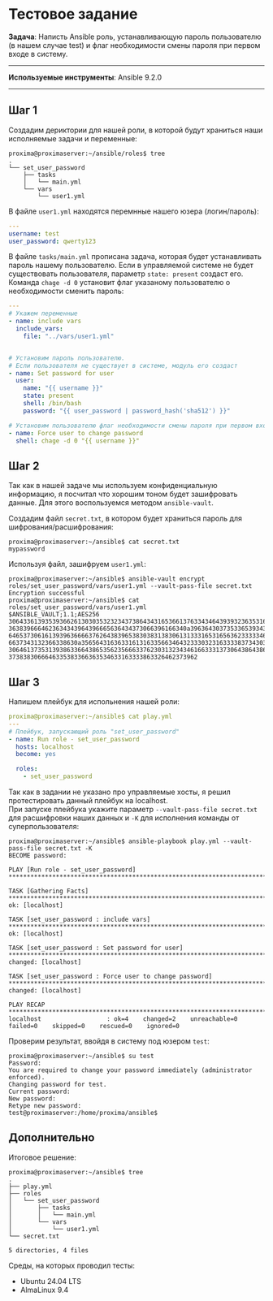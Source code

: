 # Тестовое задание
**Задача**: Написть Ansible роль, устанавливающую пароль пользователю (в нашем случае test) и флаг необходимости смены пароля при первом входе в систему.
___
**Используемые инструменты**: Ansible 9.2.0
___
##  Шаг 1
Создадим дериктории для нашей роли, в которой будут храниться наши исполняемые задачи и переменные:
```shell
proxima@proximaserver:~/ansible/roles$ tree
.
└── set_user_password
    ├── tasks
    │   └── main.yml
    └── vars
        └── user1.yml

```
В файле `user1.yml` находятся перемнные нашего юзера (логин/пароль):
```yml
---
username: test
user_password: qwerty123

```
В файле `tasks/main.yml` прописана задача, которая будет устанавливать пароль нашему пользователю. Если в управляемой системе не будет существовать пользователя, параметр `state: present` создаст его.\
Команда `chage -d 0` установит флаг указаному пользователю о необходимости сменить пароль:
```yml
---
# Укажем переменные
- name: include vars
  include_vars:
    file: "../vars/user1.yml"


# Установим пароль пользователю.
# Если пользователя не существует в системе, модуль его создаст
- name: Set password for user
  user:
    name: "{{ username }}"
    state: present
    shell: /bin/bash
    password: "{{ user_password | password_hash('sha512') }}"

# Установим пользователю флаг необходимости смены пароля при первом входе в систему.
- name: Force user to change password
  shell: chage -d 0 "{{ username }}"
```
## Шаг 2
Так как в нашей задаче мы используем конфиденциальную информацию, я посчитал что хорошим тоном будет зашифровать данные. Для этого воспользуемся методом `ansible-vault`.

Создадим файл `secret.txt`, в котором будет храниться пароль для шифрования/расшифрования:
```shell
proxima@proximaserver:~/ansible$ cat secret.txt
mypassword
```
Используя файл, зашифруем `user1.yml`:
```shell
proxima@proximaserver:~/ansible$ ansible-vault encrypt roles/set_user_password/vars/user1.yml --vault-pass-file secret.txt
Encryption successful
proxima@proximaserver:~/ansible$ cat roles/set_user_password/vars/user1.yml
$ANSIBLE_VAULT;1.1;AES256
30643361393539366261303035323234373864343165366137633434643939323635316139316230
3638396664623634343964396665636434373066396166340a396364303735336539343866633830
64653730616139396366663762643839653830383138306131333165316563623333346237666530
6637343132366338630a356564316363316131633566346432333032316333383734303035626139
30646137353139386336643865356235666337623031323434616633313730643864386636646263
3738383066646335383366363534633163333863326462373962
```
## Шаг 3
Напишем плейбук для испольнения нашей роли:
```yml
proxima@proximaserver:~/ansible$ cat play.yml
---
# Плейбук, запускающий роль "set_user_password"
- name: Run role - set_user_password
  hosts: localhost
  become: yes

  roles:
    - set_user_password

```
Так как в задании не указано про управляемые хосты, я решил протестировать данный плейбук на localhost.\
При запуске плейбука укажите параметр `--vault-pass-file secret.txt` для расшифровки наших данных и `-K` для исполнения команды от суперпользователя:
```shell
proxima@proximaserver:~/ansible$ ansible-playbook play.yml --vault-pass-file secret.txt -K
BECOME password:

PLAY [Run role - set_user_password] *********************************************************************************************************************

TASK [Gathering Facts] *********************************************************************************************************************
ok: [localhost]

TASK [set_user_password : include vars] *********************************************************************************************************************
ok: [localhost]

TASK [set_user_password : Set password for user] *********************************************************************************************************************
changed: [localhost]

TASK [set_user_password : Force user to change password] *********************************************************************************************************************
changed: [localhost]

PLAY RECAP *********************************************************************************************************************
localhost                  : ok=4    changed=2    unreachable=0    failed=0    skipped=0    rescued=0    ignored=0

```
Проверим результат, ввойдя в систему под юзером `test`:
```shell
proxima@proximaserver:~/ansible$ su test
Password:
You are required to change your password immediately (administrator enforced).
Changing password for test.
Current password:
New password:
Retype new password:
test@proximaserver:/home/proxima/ansible$

```
## Дополнительно
Итоговое решение:
```shell
proxima@proximaserver:~/ansible$ tree
.
├── play.yml
├── roles
│   └── set_user_password
│       ├── tasks
│       │   └── main.yml
│       └── vars
│           └── user1.yml
└── secret.txt

5 directories, 4 files

```
Среды, на которых проводил тесты:
- Ubuntu 24.04 LTS
- AlmaLinux 9.4


